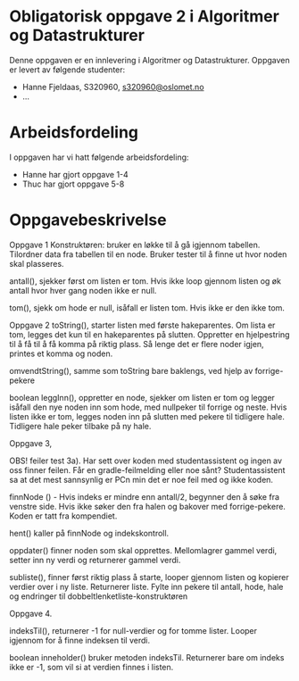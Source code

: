 # Obligatorisk oppgave 2 i Algoritmer og Datastrukturer

Denne oppgaven er en innlevering i Algoritmer og Datastrukturer. 
Oppgaven er levert av følgende studenter:
* Hanne Fjeldaas, S320960, s320960@oslomet.no
* ...

# Arbeidsfordeling

I oppgaven har vi hatt følgende arbeidsfordeling:
* Hanne har gjort oppgave 1-4
* Thuc har gjort oppgave 5-8


# Oppgavebeskrivelse

Oppgave 1
Konstruktøren: bruker en løkke til å gå igjennom tabellen. Tilordner data 
fra tabellen til en node. Bruker tester til å finne ut hvor noden skal 
plasseres.

antall(), sjekker først om listen er tom. Hvis ikke loop gjennom listen
og øk antall hvor hver gang noden ikke er null. 

tom(), sjekk om hode er null, isåfall er listen tom. Hvis ikke er den ikke
tom. 

Oppgave 2 
toString(), starter listen med første hakeparentes. Om lista er tom, 
legges det kun til en hakeparentes på slutten. Oppretter en hjelpestring
til å få til å få komma på riktig plass. Så lenge det er flere noder igjen, 
printes et komma og noden.

omvendtString(), samme som toString bare baklengs, ved hjelp av forrige-pekere

boolean leggInn(), oppretter en node, sjekker om listen er tom og legger isåfall
den nye noden inn som hode, med nullpeker til forrige og neste. Hvis listen
ikke er tom, legges noden inn på slutten med pekere til tidligere hale.
Tidligere hale peker tilbake på ny hale.

Oppgave 3,

OBS! feiler test 3a). Har sett over koden med studentassistent og ingen av oss finner feilen.
Får en gradle-feilmelding eller noe sånt? Studentassistent sa at det mest sannsynlig er PCn
min det er noe feil med og ikke koden. 

finnNode () - Hvis indeks er mindre enn antall/2, begynner den å søke fra venstre side. 
Hvis ikke søker den fra halen og bakover med forrige-pekere. Koden er tatt fra kompendiet. 

hent() kaller på finnNode og indekskontroll. 

oppdater() finner noden som skal opprettes. Mellomlagrer gammel verdi, setter
inn ny verdi og returnerer gammel verdi. 

subliste(), finner først riktig plass å starte, looper gjennom listen og 
kopierer verdier over i ny liste. Returnerer liste. 
Fylte inn pekere til antall, hode, hale og endringer til dobbeltlenketliste-konstruktøren

Oppgave 4.

indeksTil(), returnerer -1 for null-verdier og for tomme lister.
Looper igjennom for å finne indeksen til verdi. 

boolean inneholder() bruker metoden indeksTil. Returnerer bare om indeks
ikke er -1, som vil si at verdien finnes i listen.
